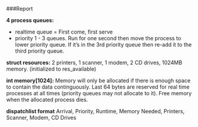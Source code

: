 ###Report

**4 process queues:**   
* realtime queue = First come, first serve
* priority 1 - 3 queues. Run for one second then move the process to lower priority queue. If it’s in the 3rd priority queue then re-add it to the third priority queue.

**struct resources:** 2 printers, 1 scanner, 1 modem, 2 CD drives, 1024MB memory. (initialized to res_available)

**int memory[1024]:** 
Memory will only be allocated if there is enough space to contain the data continguously. Last 64 bytes are reserved for real time processes at all times (priority queues may not allocate to it). Free memory when the allocated process dies.

**dispatchlist format**
Arrival, Priority, Runtime, Memory Needed, Printers,  Scanner, Modem, CD Drives

